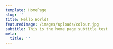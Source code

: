 ```yaml
---
template: HomePage
slug: ''
title: Hello World!
featuredImage: /images/uploads/colour.jpg
subtitle: This is the home page subtitle test
meta:
  title: ''
---
```

